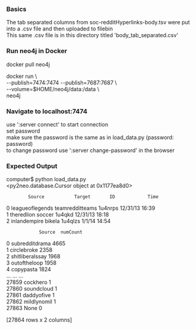 
### Basics  

The tab separated columns from soc-redditHyperlinks-body.tsv were put into a .csv file and then uploaded to filebin  
This same .csv file is in this directory titled 'body_tab_separated.csv'  

### Run neo4j in Docker  

docker pull neo4j  

docker run \  
    --publish=7474:7474 --publish=7687:7687 \  
    --volume=$HOME/neo4j/data:/data \  
    neo4j  
  
### Navigate to localhost:7474 

use ':server connect' to start connection  
set password  
make sure the password is the same as in load_data.py (password: password)  
to change password use ':server change-password' in the browser  
  
### Expected Output  

computer$ python load_data.py  
<py2neo.database.Cursor object at 0x1177ea8d0>  
  
            Source           Target       ID            Time  
0  leagueoflegends  teamredditteams  1u4nrps  12/31/13 16:39  
1       theredlion           soccer   1u4qkd  12/31/13 18:18  
2     inlandempire           bikela  1u4qlzs    1/1/14 14:54  
  
                Source  numCount  
0       subredditdrama      4665  
1          circlebroke      2358  
2      shitliberalssay      1968  
3         outoftheloop      1958  
4            copypasta      1824  
...                ...       ...  
27859         cockhero         1  
27860       soundcloud         1  
27861       daddyofive         1  
27862      mildlynomil         1  
27863             None         0  

[27864 rows x 2 columns]  
